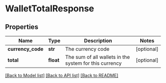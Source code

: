 # WalletTotalResponse

## Properties
Name | Type | Description | Notes
------------ | ------------- | ------------- | -------------
**currency_code** | **str** | The currency code | [optional] 
**total** | **float** | The sum of all wallets in the system for this currency | [optional] 

[[Back to Model list]](../README.md#documentation-for-models) [[Back to API list]](../README.md#documentation-for-api-endpoints) [[Back to README]](../README.md)


